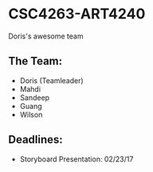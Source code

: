 # CSC4263-ART4240
Doris's awesome team

## The Team:
- Doris (Teamleader)
- Mahdi
- Sandeep
- Guang
- Wilson

## Deadlines:
- Storyboard Presentation: 02/23/17
